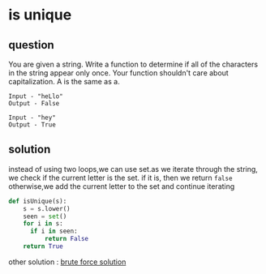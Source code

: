 # is unique

## question
You are given a string. Write a function to determine if all of the characters in the string appear only once.
Your function shouldn't care about capitalization. A is the same as a.

```
Input - "heLlo"
Output - False

Input - "hey"
Output - True
```

## solution

instead of using two loops,we can use set.as we iterate through the string, we check if the current letter is the set.
if it is, then we return ``false`` otherwise,we add the current letter to the set and continue iterating
```python
def isUnique(s):
    s = s.lower()
    seen = set()
    for i in s:
      if i in seen:
          return False
    return True
```
other solution : [brute force solution](https://github.com/slowy07/crackingPythonInterview/blob/main/arrayAndString/isUnique/bruteForceSolution.py)
